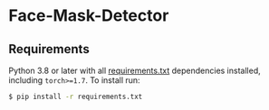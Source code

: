 # Face-Mask-Detector

## Requirements

Python 3.8 or later with all [requirements.txt](https://github.com/rohandubey/Face-Mask-Detectorblob/master/requirements.txt) dependencies installed, including `torch>=1.7`. To install run:
```bash
$ pip install -r requirements.txt
```
